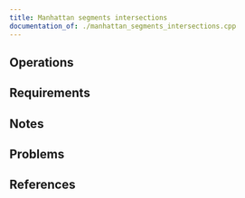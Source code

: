 ```yaml
---
title: Manhattan segments intersections
documentation_of: ./manhattan_segments_intersections.cpp
---
```


## Operations

## Requirements

## Notes

## Problems

## References
